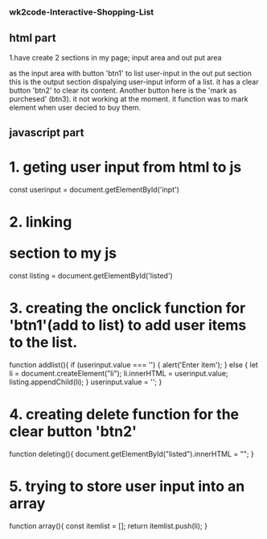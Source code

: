 ### wk2code-Interactive-Shopping-List

## html part
1.have create 2 sections in my page; input area and out put area
<div id="form"></div> as the input area with button 'btn1' to list user-input in the out put section

<div id="output"></div> this is the output section dispalying user-input inform of a list. it has a clear button 'btn2' to clear its content.
Another button here is the 'mark as purchesed' (btn3). it not working at the moment. it function was to mark element when user decied to buy them.



## javascript part
# 1. geting user input from html to js
const userinput = document.getElementById('inpt')

# 2. linking <ul></ul> section to my js
const listing = document.getElementById('listed')

# 3. creating the onclick function for 'btn1'(add to list) to add user items to the list.
function addlist(){
  if (userinput.value === '') {
    alert('Enter item');
  } 
  else {
    let li = document.createElement("li");
    li.innerHTML = userinput.value;
    listing.appendChild(li);
  }
  userinput.value = '';
}
# 4. creating delete function for the clear button 'btn2'
function deleting(){
  document.getElementById("listed").innerHTML = "";
}

# 5. trying to store user input into an array
function array(){
  const itemlist = [];
  return itemlist.push(li);
}